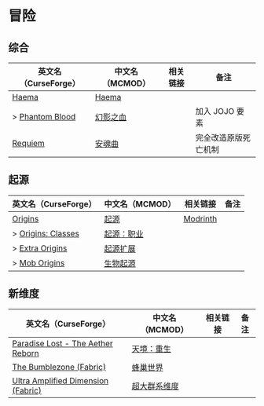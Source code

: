 # 冒险

## 综合

| 英文名（CurseForge）                                                          | 中文名（MCMOD）                                  | 相关链接 | 备注                 |
| ----------------------------------------------------------------------------- | ------------------------------------------------ | -------- | -------------------- |
| [Haema](https://www.curseforge.com/minecraft/mc-mods/haema)                   | [Haema](https://www.mcmod.cn/class/2836.html)    |          |                      |
| > [Phantom Blood](https://www.curseforge.com/minecraft/mc-mods/phantom-blood) | [幻影之血](https://www.mcmod.cn/class/4096.html) |          | 加入 JOJO 要素       |
| [Requiem](https://www.curseforge.com/minecraft/mc-mods/requiem)               | [安魂曲](https://www.mcmod.cn/class/1150.html)   |          | 完全改造原版死亡机制 |

## 起源

| 英文名（CurseForge）                                                               | 中文名（MCMOD）                                    | 相关链接                                         | 备注 |
| ---------------------------------------------------------------------------------- | -------------------------------------------------- | ------------------------------------------------ | ---- |
| [Origins](https://www.curseforge.com/minecraft/mc-mods/origins)                    | [起源](https://www.mcmod.cn/class/3111.html)       | [Modrinth](https://www.modrinth.com/mod/origins) |      |
| > [Origins: Classes](https://www.curseforge.com/minecraft/mc-mods/origins-classes) | [起源：职业](https://www.mcmod.cn/class/3134.html) |                                                  |      |
| > [Extra Origins](https://www.curseforge.com/minecraft/mc-mods/extra-origins)      | [起源扩展](https://www.mcmod.cn/class/3117.html)   |                                                  |      |
| > [Mob Origins](https://www.curseforge.com/minecraft/mc-mods/mob-origins)          | [生物起源](https://www.mcmod.cn/class/3603.html)   |                                                  |      |

## 新维度

| 英文名（CurseForge）                                                                                                | 中文名（MCMOD）                                      | 相关链接 | 备注 |
| ------------------------------------------------------------------------------------------------------------------- | ---------------------------------------------------- | -------- | ---- |
| [Paradise Lost - The Aether Reborn](https://www.curseforge.com/minecraft/mc-mods/paradise-lost)                     | [天境：重生](https://www.mcmod.cn/class/3670.html)   |          |      |
| [The Bumblezone (Fabric)](https://www.curseforge.com/minecraft/mc-mods/the-bumblezone-fabric)                       | [蜂巢世界](https://www.mcmod.cn/class/2489.html)     |          |      |
| [Ultra Amplified Dimension (Fabric)](https://www.curseforge.com/minecraft/mc-mods/ultra-amplified-dimension-fabric) | [超大群系维度](https://www.mcmod.cn/class/4077.html) |          |      |
